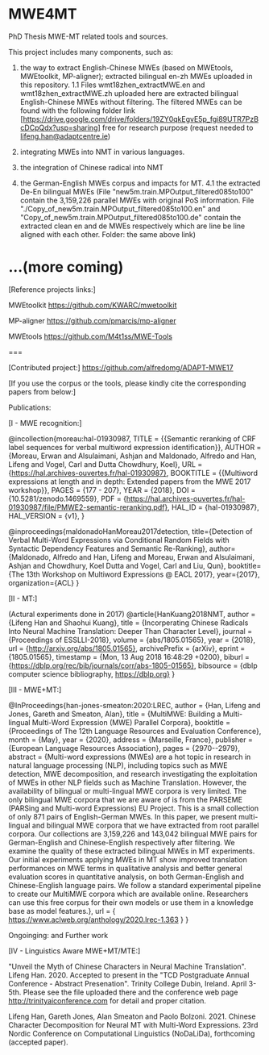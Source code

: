 # MWE4MT
PhD Thesis MWE-MT related tools and sources.

This project includes many components, such as:
1. the way to extract English-Chinese MWEs (based on MWEtools, MWEtoolkit, MP-aligner); extracted bilingual en-zh MWEs uploaded in this repository.
1.1 Files wmt18zhen_extractMWE.en and wmt18zhen_extractMWE.zh uploaded here are extracted bilingual English-Chinese MWEs without filtering. The filtered MWEs can be found with the following folder link [https://drive.google.com/drive/folders/19ZY0qkEgvE5p_fgi89UTR7PzBcDCpQdx?usp=sharing] free for research purpose (request needed to lifeng.han@adaptcentre.ie)

2. integrating MWEs into NMT in various languages.
3. the integration of Chinese radical into NMT
4. the German-English MWEs corpus and impacts for MT.
4.1 the extracted De-En bilingual MWEs (File "new5m.train.MPOutput_filtered085to100" contain the 3,159,226 parallel MWEs with original PoS information. File "./Copy_of_new5m.train.MPOutput_filtered085to100.en" and "Copy_of_new5m.train.MPOutput_filtered085to100.de" contain the extracted clean en and de MWEs respectively which are line be line aligned with each other. Folder: the same above link)

...(more coming)
===


[Reference projects links:]

MWEtoolkit https://github.com/KWARC/mwetoolkit 

MP-aligner https://github.com/pmarcis/mp-aligner 

MWEtools https://github.com/M4t1ss/MWE-Tools


===

[Contributed project:] 
https://github.com/alfredomg/ADAPT-MWE17

[If you use the corpus or the tools, please kindly cite the corresponding papers from below:] 

Publications:

[I - MWE recognition:]

@incollection{moreau:hal-01930987,
  TITLE = {{Semantic reranking of CRF label sequences for verbal multiword expression identification}},
  AUTHOR = {Moreau, Erwan and Alsulaimani, Ashjan and Maldonado, Alfredo and Han, Lifeng and Vogel, Carl and Dutta Chowdhury, Koel},
  URL = {https://hal.archives-ouvertes.fr/hal-01930987},
  BOOKTITLE = {{Multiword expressions at length and in depth: Extended papers from the MWE 2017 workshop}},
  PAGES = {177 - 207},
  YEAR = {2018},
  DOI = {10.5281/zenodo.1469559},
  PDF = {https://hal.archives-ouvertes.fr/hal-01930987/file/PMWE2-semantic-reranking.pdf},
  HAL_ID = {hal-01930987},
  HAL_VERSION = {v1},
}

@inproceedings{maldonadoHanMoreau2017detection,
  title={Detection of Verbal Multi-Word Expressions via Conditional Random Fields with Syntactic Dependency Features and Semantic Re-Ranking},
  author={Maldonado, Alfredo and Han, Lifeng and Moreau, Erwan and Alsulaimani, Ashjan and Chowdhury, Koel Dutta and Vogel, Carl and Liu, Qun},
  booktitle={The 13th Workshop on Multiword Expressions @ EACL 2017},
  year={2017},
  organization={ACL}
}



[II - MT:]

(Actural experiments done in 2017)
@article{HanKuang2018NMT,
  author    = {Lifeng Han and Shaohui Kuang},
  title     = {Incorperating Chinese Radicals Into Neural Machine Translation: Deeper Than
               Character Level},
  journal   = {Proceedings of ESSLLI-2018},
  volume    = {abs/1805.01565},
  year      = {2018},
  url       = {http://arxiv.org/abs/1805.01565},
  archivePrefix = {arXiv},
  eprint    = {1805.01565},
  timestamp = {Mon, 13 Aug 2018 16:48:29 +0200},
  biburl    = {https://dblp.org/rec/bib/journals/corr/abs-1805-01565},
  bibsource = {dblp computer science bibliography, https://dblp.org}
}

[III - MWE+MT:]


@InProceedings{han-jones-smeaton:2020:LREC,
  author    = {Han, Lifeng  and  Jones, Gareth  and  Smeaton, Alan},
  title     = {MultiMWE: Building a Multi-lingual Multi-Word Expression (MWE) Parallel Corpora},
  booktitle      = {Proceedings of The 12th Language Resources and Evaluation Conference},
  month          = {May},
  year           = {2020},
  address        = {Marseille, France},
  publisher      = {European Language Resources Association},
  pages     = {2970--2979},
  abstract  = {Multi-word expressions (MWEs) are a hot topic in research in natural language processing (NLP), including topics such as MWE detection, MWE decomposition, and research investigating the exploitation of MWEs in other NLP fields such as Machine Translation. However, the availability of bilingual or multi-lingual MWE corpora is very limited. The only bilingual MWE corpora that we are aware of is from the PARSEME (PARSing and Multi-word Expressions) EU Project. This is a small collection of only 871 pairs of English-German MWEs. In this paper, we present multi-lingual and bilingual MWE corpora that we have extracted from root parallel corpora. Our collections are 3,159,226 and 143,042 bilingual MWE pairs for German-English and Chinese-English respectively after filtering. We examine the quality of these extracted bilingual MWEs in MT experiments. Our initial experiments applying MWEs in MT show improved translation performances on MWE terms in qualitative analysis and better general evaluation scores in quantitative analysis, on both German-English and Chinese-English language pairs. We follow a standard experimental pipeline to create our MultiMWE corpora which are available online. Researchers can use this free corpus for their own models or use them in a knowledge base as model features.},
  url       = { https://www.aclweb.org/anthology/2020.lrec-1.363 }
}


Ongoinging: and Further work

[IV - Linguistics Aware MWE+MT/MTE:]

"Unveil the Myth of Chinese Characters in Neural Machine Translation". Lifeng Han. 2020. Accepted to present in the "TCD Postgraduate Annual Conference - Abstract Presenation". Trinity College Dubin, Ireland. April 3-5th. Please see the file uploaded there <PG conference-Unveil the myth of Chinese characters in neural machine translation-Lifeng Han.pdf> and the conference web page http://trinityaiconference.com for detail and proper citation.
  
Lifeng Han, Gareth Jones, Alan Smeaton and Paolo Bolzoni. 2021. Chinese Character Decomposition for Neural MT with Multi-Word Expressions. 23rd Nordic Conference on Computational Linguistics (NoDaLiDa), forthcoming (accepted paper).


